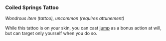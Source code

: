 ### Coiled Springs Tattoo
*Wondrous item (tattoo), uncommon (requires attunement)*

While this tattoo is on your skin, you can cast [jump](../../Magic/Spells/jump.md) as a bonus action at will, but can target only yourself when you do so.
